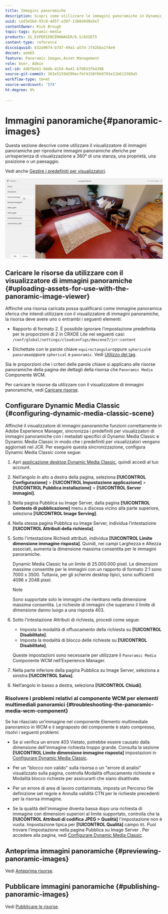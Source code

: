 ```yaml
---
title: Immagini panoramiche
description: Scopri come utilizzare le immagini panoramiche in Dynamic Media.
uuid: ced3e5bd-93c8-4d5f-a397-1380d4d0a5e7
contentOwner: Rick Brough
topic-tags: dynamic-media
products: SG_EXPERIENCEMANAGER/6.5/ASSETS
content-type: reference
discoiquuid: 632a9074-b747-49a1-a57d-1f42bba1f4e9
docset: aem65
feature: Panoramic Images,Asset Management
role: User, Admin
exl-id: 4d6fbeb1-94db-4154-9e41-b76033fb4398
source-git-commit: 363e5159d290ecfbf4338f6b9793e11b613389a5
workflow-type: tm+mt
source-wordcount: '574'
ht-degree: 0%

---
```


# Immagini panoramiche{#panoramic-images}

Questa sezione descrive come utilizzare il visualizzatore di immagini panoramiche per riprodurre immagini panoramiche sferiche per un’esperienza di visualizzazione a 360° di una stanza, una proprietà, una posizione o un paesaggio.

Vedi anche [Gestire i predefiniti per visualizzatori](/help/assets/managing-viewer-presets.md).

![panoramic-image2](assets/panoramic-image2.png)

## Caricare le risorse da utilizzare con il visualizzatore di immagini panoramiche {#uploading-assets-for-use-with-the-panoramic-image-viewer}

Affinché una risorsa caricata possa qualificarsi come immagine panoramica sferica che intendi utilizzare con il visualizzatore di immagini panoramiche, la risorsa deve avere uno o entrambi i seguenti elementi:

* Rapporto di formato 2.
È possibile ignorare l’impostazione predefinita per le proporzioni di 2 in CRXDE Lite nei seguenti casi:
   `/conf/global/settings/cloudconfigs/dmscene7/jcr:content`

* Etichettate con le parole chiave `equirectangular`oppure `spherical`e `panorama`oppure `spherical` e `panoramic`. Vedi [Utilizzo dei tag](/help/sites-authoring/tags.md).

Sia le proporzioni che i criteri delle parole chiave si applicano alle risorse panoramiche della pagina dei dettagli della risorsa che `Panoramic Media` Componente WCM.

Per caricare le risorse da utilizzare con il visualizzatore di immagini panoramiche, vedi [Caricare risorse](/help/assets/manage-assets.md#uploading-assets).

## Configurare Dynamic Media Classic {#configuring-dynamic-media-classic-scene}

Affinché il visualizzatore di immagini panoramiche funzioni correttamente in Adobe Experience Manager, sincronizza i predefiniti per visualizzatori di immagini panoramiche con i metadati specifici di Dynamic Media Classic e Dynamic Media Classic in modo che i predefiniti per visualizzatori vengano aggiornati nel JCR. Per eseguire questa sincronizzazione, configura Dynamic Media Classic come segue:

1. Apri [applicazione desktop Dynamic Media Classic](https://experienceleague.adobe.com/docs/dynamic-media-classic/using/getting-started/signing-out.html#getting-started), quindi accedi al tuo account.

1. Nell’angolo in alto a destra della pagina, seleziona **[!UICONTROL Configurazione]** > **[!UICONTROL Impostazione applicazione]** > **[!UICONTROL Pubblica installazione]** > **[!UICONTROL Server immagini]**.
1. Nella pagina Pubblica su Image Server, dalla pagina **[!UICONTROL Contesto di pubblicazione]** menu a discesa vicino alla parte superiore, seleziona **[!UICONTROL Image Serving]**.

1. Nella stessa pagina Pubblica su Image Server, individua l’intestazione **[!UICONTROL Attributi della richiesta]**.
1. Sotto l&#39;intestazione Richiedi attributi, individua **[!UICONTROL Limite dimensione immagine risposta]**. Quindi, nei campi Larghezza e Altezza associati, aumenta la dimensione massima consentita per le immagini panoramiche.

   Dynamic Media Classic ha un limite di 25.000.000 pixel. Le dimensioni massime consentite per le immagini con un rapporto di formato 2:1 sono 7000 x 3500. Tuttavia, per gli schermi desktop tipici, sono sufficienti 4096 x 2048 pixel.

   >[!NOTE]
   >
   >Sono supportate solo le immagini che rientrano nella dimensione massima consentita. Le richieste di immagini che superano il limite di dimensione danno luogo a una risposta 403.

1. Sotto l&#39;intestazione Attributi di richiesta, procedi come segue:

   * Imposta la modalità di offuscamento della richiesta su **[!UICONTROL Disabilitato]**.
   * Imposta la modalità di blocco delle richieste su **[!UICONTROL Disabilitato]**.

   Queste impostazioni sono necessarie per utilizzare il `Panoramic Media` Componente WCM nell’Experience Manager.

1. Nella parte inferiore della pagina Pubblica su Image Server, seleziona a sinistra **[!UICONTROL Salva]**.

1. Nell’angolo in basso a destra, seleziona **[!UICONTROL Chiudi]**.

### Risolvere i problemi relativi al componente WCM per elementi multimediali panoramici {#troubleshooting-the-panoramic-media-wcm-component}

Se hai rilasciato un’immagine nel componente Elemento multimediale panoramico in WCM e il segnaposto del componente è stato compresso, risolvi i seguenti problemi:

* Se si verifica un errore 403 Vietato, potrebbe essere causato dalla dimensione dell&#39;immagine richiesta troppo grande. Consulta la sezione **[!UICONTROL Limite dimensione immagine risposta]** impostazioni in [Configurare Dynamic Media Classic](/help/assets/panoramic-images.md#configuring-dynamic-media-classic-scene).

* Per un &quot;blocco non valido&quot; sulla risorsa o un &quot;errore di analisi&quot; visualizzato sulla pagina, controlla Modalità offuscamento richieste e Modalità blocco richieste per assicurarti che siano disattivate.
* Per un errore di area di lavoro contaminata, imposta un Percorso file definizione set regole e Annulla validità CTN per le richieste precedenti per la risorsa immagine.
* Se la qualità dell&#39;immagine diventa bassa dopo una richiesta di immagine con dimensioni superiori al limite supportato, controlla che la **[!UICONTROL Attributi di codifica JPEG > Qualità]** l&#39;impostazione non è vuota. Impostazione tipica per **[!UICONTROL Qualità]** campo `95`. Puoi trovare l’impostazione nella pagina Pubblica su Image Server . Per accedere alla pagina, vedi [Configurare Dynamic Media Classic](/help/assets/panoramic-images.md#configuring-dynamic-media-classic-scene).

## Anteprima immagini panoramiche {#previewing-panoramic-images}

Vedi [Anteprima risorse](/help/assets/previewing-assets.md).

## Pubblicare immagini panoramiche {#publishing-panoramic-images}

Vedi [Pubblicare le risorse](/help/assets/publishing-dynamicmedia-assets.md).
